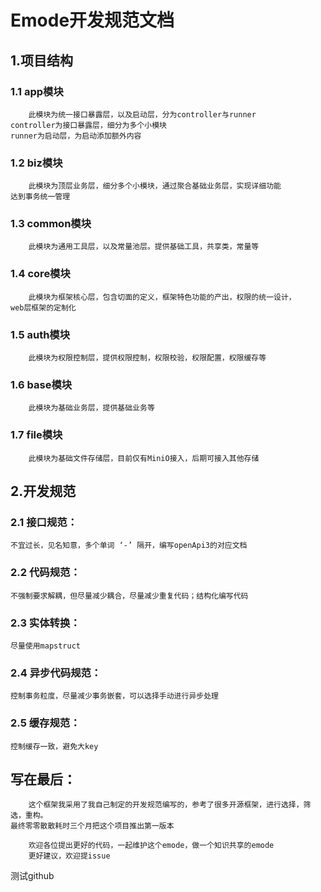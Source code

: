 # Emode开发规范文档

## 1.项目结构

### 1.1 app模块

```angular2html
    此模块为统一接口暴露层，以及启动层，分为controller与runner
controller为接口暴露层，细分为多个小模块
runner为启动层，为启动添加额外内容
```

### 1.2 biz模块

```angular2html
    此模块为顶层业务层，细分多个小模块，通过聚合基础业务层，实现详细功能
达到事务统一管理
```

### 1.3 common模块

```angular2html
    此模块为通用工具层，以及常量池层。提供基础工具，共享类，常量等
```

### 1.4 core模块

```angular2html
    此模块为框架核心层，包含切面的定义，框架特色功能的产出，权限的统一设计，
web层框架的定制化
```

### 1.5 auth模块

```angular2html
    此模块为权限控制层，提供权限控制，权限校验，权限配置，权限缓存等
```

### 1.6 base模块

```angular2html
    此模块为基础业务层，提供基础业务等
```

### 1.7 file模块

```angular2html
    此模块为基础文件存储层，目前仅有MiniO接入，后期可接入其他存储
```

## 2.开发规范

### 2.1 接口规范：

```angular2html
不宜过长，见名知意，多个单词 ‘-’ 隔开，编写openApi3的对应文档
```
### 2.2 代码规范：

```angular2html
不强制要求解耦，但尽量减少耦合，尽量减少重复代码；结构化编写代码
```

### 2.3 实体转换：

```angular2html
尽量使用mapstruct
```

### 2.4 异步代码规范：

```angular2html
控制事务粒度，尽量减少事务嵌套，可以选择手动进行异步处理
```

### 2.5 缓存规范：

```angular2html
控制缓存一致，避免大key
```

## 写在最后：
```angular2html
    这个框架我采用了我自己制定的开发规范编写的，参考了很多开源框架，进行选择，筛选，重构。
最终零零散散耗时三个月把这个项目推出第一版本

    欢迎各位提出更好的代码，一起维护这个emode，做一个知识共享的emode
    更好建议，欢迎提issue
```

测试github